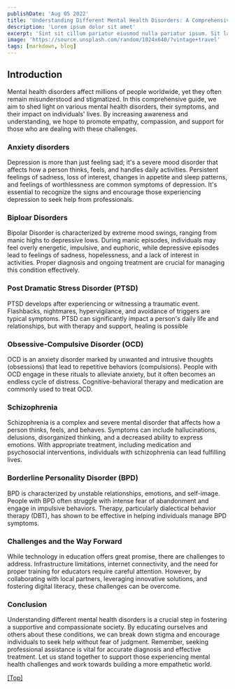```yaml
---
publishDate: 'Aug 05 2022'
title: 'Understanding Different Mental Health Disorders: A Comprehensive Guide'
description: 'Lorem ipsum dolor sit amet'
excerpt: 'Sint sit cillum pariatur eiusmod nulla pariatur ipsum. Sit laborum anim qui mollit tempor pariatur nisi minim dolor. Aliquip et adipisicing sit sit fugiat'
image: 'https://source.unsplash.com/random/1024x640/?vintage+travel'
tags: [markdown, blog]
---
```


## <a name="Introduction"></a>Introduction

Mental health disorders affect millions of people worldwide, yet they often remain misunderstood and stigmatized. In this comprehensive guide, we aim to shed light on various mental health disorders, their symptoms, and their impact on individuals' lives. By increasing awareness and understanding, we hope to promote empathy, compassion, and support for those who are dealing with these challenges.

### Anxiety disorders

Depression is more than just feeling sad; it's a severe mood disorder that affects how a person thinks, feels, and handles daily activities. Persistent feelings of sadness, loss of interest, changes in appetite and sleep patterns, and feelings of worthlessness are common symptoms of depression. It's essential to recognize the signs and encourage those experiencing depression to seek help from professionals.

### Biploar Disorders

Bipolar Disorder is characterized by extreme mood swings, ranging from manic highs to depressive lows. During manic episodes, individuals may feel overly energetic, impulsive, and euphoric, while depressive episodes lead to feelings of sadness, hopelessness, and a lack of interest in activities. Proper diagnosis and ongoing treatment are crucial for managing this condition effectively.

### Post Dramatic Stress Disorder (PTSD)

PTSD develops after experiencing or witnessing a traumatic event. Flashbacks, nightmares, hypervigilance, and avoidance of triggers are typical symptoms. PTSD can significantly impact a person's daily life and relationships, but with therapy and support, healing is possible

### Obsessive-Compulsive Disorder (OCD)

OCD is an anxiety disorder marked by unwanted and intrusive thoughts (obsessions) that lead to repetitive behaviors (compulsions). People with OCD engage in these rituals to alleviate anxiety, but it often becomes an endless cycle of distress. Cognitive-behavioral therapy and medication are commonly used to treat OCD.

### Schizophrenia

Schizophrenia is a complex and severe mental disorder that affects how a person thinks, feels, and behaves. Symptoms can include hallucinations, delusions, disorganized thinking, and a decreased ability to express emotions. With appropriate treatment, including medication and psychosocial interventions, individuals with schizophrenia can lead fulfilling lives.

### Borderline Personality Disorder (BPD)

BPD is characterized by unstable relationships, emotions, and self-image. People with BPD often struggle with intense fear of abandonment and engage in impulsive behaviors. Therapy, particularly dialectical behavior therapy (DBT), has shown to be effective in helping individuals manage BPD symptoms.

### Challenges and the Way Forward

While technology in education offers great promise, there are challenges to address. Infrastructure limitations, internet connectivity, and the need for proper training for educators require careful attention. However, by collaborating with local partners, leveraging innovative solutions, and fostering digital literacy, these challenges can be overcome.

### Conclusion

Understanding different mental health disorders is a crucial step in fostering a supportive and compassionate society. By educating ourselves and others about these conditions, we can break down stigma and encourage individuals to seek help without fear of judgment. Remember, seeking professional assistance is vital for accurate diagnosis and effective treatment. Let us stand together to support those experiencing mental health challenges and work towards building a more empathetic world.

[[Top]](#top)